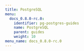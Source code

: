 ```yaml
---
title: PostgreSQL
menu:
  docs_0.8.0-rc.0:
    identifier: pg-postgres-guides
    name: PostgreSQL
    parent: guides
    weight: 10
menu_name: docs_0.8.0-rc.0
---
```

